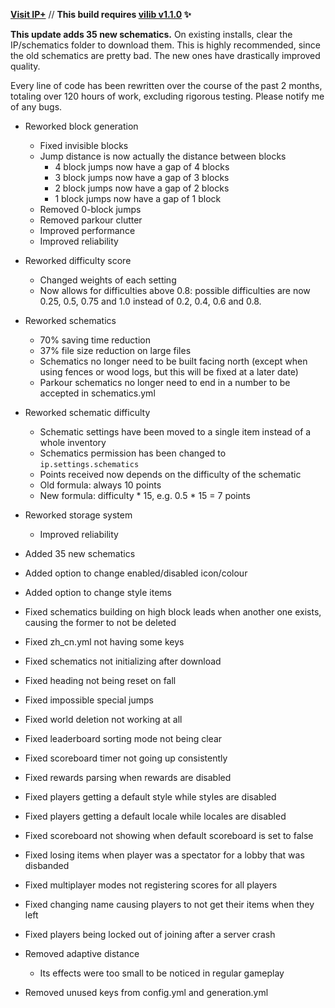 **[Visit IP+](https://www.spigotmc.org/resources/105019/)** // **This build requires [vilib v1.1.0](https://github.com/Efnilite/vilib/releases/tag/v1.1.0) ✨**

**This update adds 35 new schematics.** On existing installs, clear the IP/schematics folder to download them. This is highly recommended, since the old schematics are pretty bad. The new ones have drastically improved quality.

Every line of code has been rewritten over the course of the past 2 months, totaling over 120 hours of work, excluding rigorous testing. Please notify me of any bugs.

- Reworked block generation
  - Fixed invisible blocks
  - Jump distance is now actually the distance between blocks
    - 4 block jumps now have a gap of 4 blocks
    - 3 block jumps now have a gap of 3 blocks
    - 2 block jumps now have a gap of 2 blocks
    - 1 block jumps now have a gap of 1 block
  - Removed 0-block jumps
  - Removed parkour clutter
  - Improved performance
  - Improved reliability
- Reworked difficulty score
  - Changed weights of each setting
  - Now allows for difficulties above 0.8: possible difficulties are now 0.25, 0.5, 0.75 and 1.0 instead of 0.2, 0.4, 0.6 and 0.8.
- Reworked schematics
  - 70% saving time reduction
  - 37% file size reduction on large files
  - Schematics no longer need to be built facing north (except when using fences or wood logs, but this will be fixed at a later date)
  - Parkour schematics no longer need to end in a number to be accepted in schematics.yml
- Reworked schematic difficulty
  - Schematic settings have been moved to a single item instead of a whole inventory
  - Schematics permission has been changed to `ip.settings.schematics`
  - Points received now depends on the difficulty of the schematic
  - Old formula: always 10 points
  - New formula: difficulty * 15, e.g. 0.5 * 15 = 7 points
- Reworked storage system
  - Improved reliability

- Added 35 new schematics
- Added option to change enabled/disabled icon/colour
- Added option to change style items
- Fixed schematics building on high block leads when another one exists, causing the former to not be deleted
- Fixed zh_cn.yml not having some keys
- Fixed schematics not initializing after download
- Fixed heading not being reset on fall
- Fixed impossible special jumps
- Fixed world deletion not working at all
- Fixed leaderboard sorting mode not being clear
- Fixed scoreboard timer not going up consistently
- Fixed rewards parsing when rewards are disabled
- Fixed players getting a default style while styles are disabled
- Fixed players getting a default locale while locales are disabled
- Fixed scoreboard not showing when default scoreboard is set to false
- Fixed losing items when player was a spectator for a lobby that was disbanded
- Fixed multiplayer modes not registering scores for all players
- Fixed changing name causing players to not get their items when they left
- Fixed players being locked out of joining after a server crash
- Removed adaptive distance
  - Its effects were too small to be noticed in regular gameplay
- Removed unused keys from config.yml and generation.yml